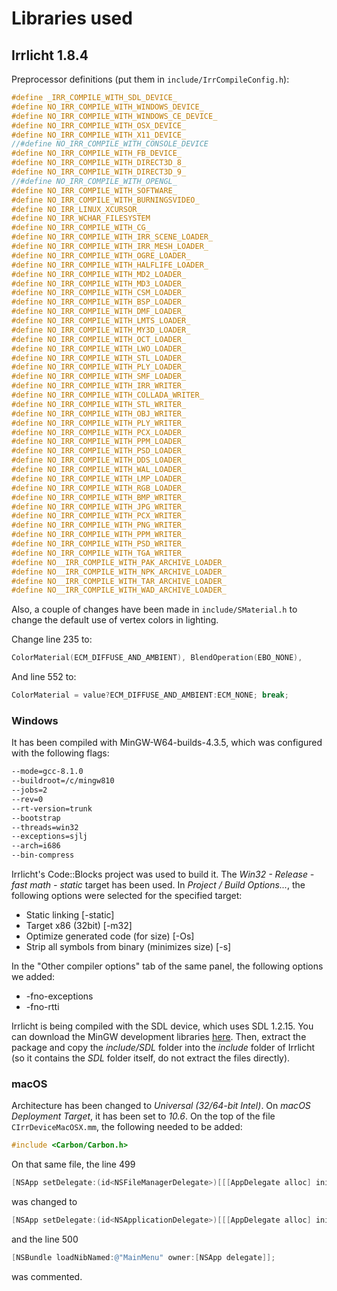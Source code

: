 # Libraries used

## Irrlicht 1.8.4

Preprocessor definitions (put them in `include/IrrCompileConfig.h`):

```c++
#define _IRR_COMPILE_WITH_SDL_DEVICE_
#define NO_IRR_COMPILE_WITH_WINDOWS_DEVICE_
#define NO_IRR_COMPILE_WITH_WINDOWS_CE_DEVICE_
#define NO_IRR_COMPILE_WITH_OSX_DEVICE_
#define NO_IRR_COMPILE_WITH_X11_DEVICE_
//#define NO_IRR_COMPILE_WITH_CONSOLE_DEVICE
#define NO_IRR_COMPILE_WITH_FB_DEVICE_
#define NO_IRR_COMPILE_WITH_DIRECT3D_8_
#define NO_IRR_COMPILE_WITH_DIRECT3D_9_
//#define NO_IRR_COMPILE_WITH_OPENGL_
#define NO_IRR_COMPILE_WITH_SOFTWARE_
#define NO_IRR_COMPILE_WITH_BURNINGSVIDEO_
#define NO_IRR_LINUX_XCURSOR_
#define NO_IRR_WCHAR_FILESYSTEM
#define NO_IRR_COMPILE_WITH_CG_
#define NO_IRR_COMPILE_WITH_IRR_SCENE_LOADER_
#define NO_IRR_COMPILE_WITH_IRR_MESH_LOADER_
#define NO_IRR_COMPILE_WITH_OGRE_LOADER_
#define NO_IRR_COMPILE_WITH_HALFLIFE_LOADER_
#define NO_IRR_COMPILE_WITH_MD2_LOADER_
#define NO_IRR_COMPILE_WITH_MD3_LOADER_
#define NO_IRR_COMPILE_WITH_CSM_LOADER_
#define NO_IRR_COMPILE_WITH_BSP_LOADER_
#define NO_IRR_COMPILE_WITH_DMF_LOADER_
#define NO_IRR_COMPILE_WITH_LMTS_LOADER_
#define NO_IRR_COMPILE_WITH_MY3D_LOADER_
#define NO_IRR_COMPILE_WITH_OCT_LOADER_
#define NO_IRR_COMPILE_WITH_LWO_LOADER_
#define NO_IRR_COMPILE_WITH_STL_LOADER_
#define NO_IRR_COMPILE_WITH_PLY_LOADER_
#define NO_IRR_COMPILE_WITH_SMF_LOADER_
#define NO_IRR_COMPILE_WITH_IRR_WRITER_
#define NO_IRR_COMPILE_WITH_COLLADA_WRITER_
#define NO_IRR_COMPILE_WITH_STL_WRITER_
#define NO_IRR_COMPILE_WITH_OBJ_WRITER_
#define NO_IRR_COMPILE_WITH_PLY_WRITER_
#define NO_IRR_COMPILE_WITH_PCX_LOADER_
#define NO_IRR_COMPILE_WITH_PPM_LOADER_
#define NO_IRR_COMPILE_WITH_PSD_LOADER_
#define NO_IRR_COMPILE_WITH_DDS_LOADER_
#define NO_IRR_COMPILE_WITH_WAL_LOADER_
#define NO_IRR_COMPILE_WITH_LMP_LOADER_
#define NO_IRR_COMPILE_WITH_RGB_LOADER_
#define NO_IRR_COMPILE_WITH_BMP_WRITER_
#define NO_IRR_COMPILE_WITH_JPG_WRITER_
#define NO_IRR_COMPILE_WITH_PCX_WRITER_
#define NO_IRR_COMPILE_WITH_PNG_WRITER_
#define NO_IRR_COMPILE_WITH_PPM_WRITER_
#define NO_IRR_COMPILE_WITH_PSD_WRITER_
#define NO_IRR_COMPILE_WITH_TGA_WRITER_
#define NO__IRR_COMPILE_WITH_PAK_ARCHIVE_LOADER_
#define NO__IRR_COMPILE_WITH_NPK_ARCHIVE_LOADER_
#define NO__IRR_COMPILE_WITH_TAR_ARCHIVE_LOADER_
#define NO__IRR_COMPILE_WITH_WAD_ARCHIVE_LOADER_
```

Also, a couple of changes have been made in `include/SMaterial.h` to change the default use of vertex colors in lighting.

Change line 235 to:

```c++
ColorMaterial(ECM_DIFFUSE_AND_AMBIENT), BlendOperation(EBO_NONE),
```

And line 552 to:

```c++
ColorMaterial = value?ECM_DIFFUSE_AND_AMBIENT:ECM_NONE; break;
```

### Windows

It has been compiled with MinGW-W64-builds-4.3.5, which was configured with the following flags:

```bash
--mode=gcc-8.1.0
--buildroot=/c/mingw810
--jobs=2
--rev=0
--rt-version=trunk
--bootstrap
--threads=win32
--exceptions=sjlj
--arch=i686
--bin-compress
```

Irrlicht's Code::Blocks project was used to build it. The *Win32 - Release - fast math - static* target has been used.
In *Project / Build Options...*, the following options were selected for the specified target:

* Static linking [-static]
* Target x86 (32bit) [-m32]
* Optimize generated code (for size) [-Os]
* Strip all symbols from binary (minimizes size) [-s]

In the "Other compiler options" tab of the same panel, the following options we added:

* -fno-exceptions
* -fno-rtti


Irrlicht is being compiled with the SDL device, which uses SDL 1.2.15. You can download the MinGW development libraries
[here](http://libsdl.org/release/SDL-devel-1.2.15-mingw32.tar.gz). Then, extract the package and copy the *include/SDL*
folder into the *include* folder of Irrlicht (so it contains the *SDL* folder itself, do not extract the files directly).


### macOS

Architecture has been changed to *Universal (32/64-bit Intel)*. On *macOS Deployment Target*, it has been set to *10.6*.
On the top of the file `CIrrDeviceMacOSX.mm`, the following needed to be added:

```objective-c
#include <Carbon/Carbon.h>
```

On that same file, the line 499

```objective-c
[NSApp setDelegate:(id<NSFileManagerDelegate>)[[[AppDelegate alloc] initWithDevice:this] autorelease]];
```

was changed to

```objective-c
[NSApp setDelegate:(id<NSApplicationDelegate>)[[[AppDelegate alloc] initWithDevice:this] autorelease]];
```

and the line 500

```objective-c
[NSBundle loadNibNamed:@"MainMenu" owner:[NSApp delegate]];
```

was commented.
